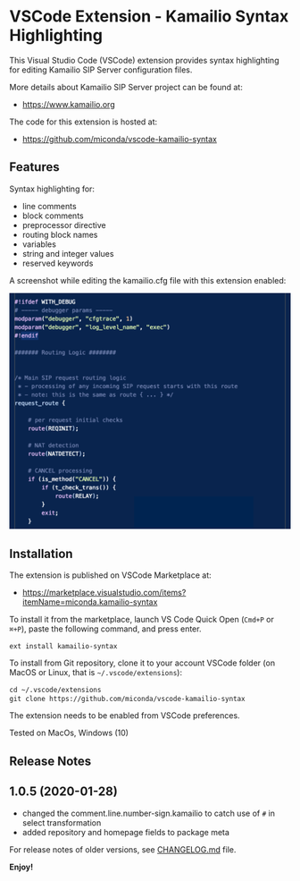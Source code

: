 # VSCode Extension - Kamailio Syntax Highlighting

This Visual Studio Code (VSCode) extension provides syntax highlighting for editing Kamailio SIP Server configuration files.

More details about Kamailio SIP Server project can be found at:

  * https://www.kamailio.org

The code for this extension is hosted at:

  * https://github.com/miconda/vscode-kamailio-syntax

## Features

Syntax highlighting for:

  * line comments
  * block comments
  * preprocessor directive
  * routing block names
  * variables
  * string and integer values
  * reserved keywords

A screenshot while editing the kamailio.cfg file with this extension enabled:

![Usage Example](https://raw.githubusercontent.com/miconda/vscode-kamailio-syntax/master/images/vscode-kamailio-syntax.png)

## Installation

The extension is published on VSCode Marketplace at:

  * https://marketplace.visualstudio.com/items?itemName=miconda.kamailio-syntax

To install it from the marketplace, launch VS Code Quick Open (`Cmd+P` or `⌘+P`), paste the following command, and press enter.

```
ext install kamailio-syntax
```

To install from Git repository, clone it to your account VSCode folder (on MacOS or Linux, that is `~/.vscode/extensions`):

```
cd ~/.vscode/extensions
git clone https://github.com/miconda/vscode-kamailio-syntax
```

The extension needs to be enabled from VSCode preferences.

Tested on MacOs, Windows (10)


## Release Notes

## 1.0.5 (2020-01-28)

  * changed the comment.line.number-sign.kamailio to catch
  use of `#` in select transformation
  * added repository and homepage fields to package meta

For release notes of older versions, see [CHANGELOG.md](https://github.com/miconda/vscode-kamailio-syntax/blob/master/CHANGELOG.md) file.

**Enjoy!**
